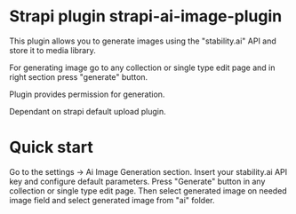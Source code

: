 # Strapi plugin strapi-ai-image-plugin

This plugin allows you to generate images using the "stability.ai" API and store it to media library.

For generating image go to any collection or single type edit page and in right section press "generate" button.

Plugin provides permission for generation.

Dependant on strapi default upload plugin.


# Quick start

Go to the settings -> Ai Image Generation section. Insert your stability.ai API key and configure default parameters.
Press "Generate" button in any collection or single type edit page. Then select generated image on needed image field and select generated image from "ai" folder.
